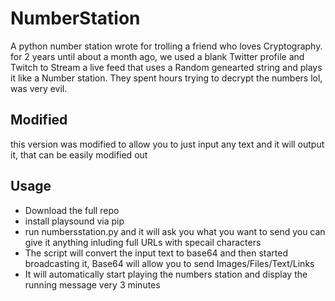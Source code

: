 # NumberStation
A python number station wrote for trolling a friend who loves Cryptography.
for 2 years until about a month ago, we used a blank Twitter profile and Twitch
to Stream a live feed that uses a Random genearted string and plays it like a 
Number station. They spent hours trying to decrypt the numbers lol, was very evil.

## Modified
this version was modified to allow you to just input any text and it will output it,
that can be easily modified out

## Usage
- Download the full repo
- install playsound via pip
- run numbersstation.py and it will ask you what you want to send you can give it anything inluding full URLs with specail characters
- The script will convert the input text to base64 and then started broadcasting it, Base64 will allow you to send Images/Files/Text/Links
- It will automatically start playing the numbers station and display the running message very 3 minutes

